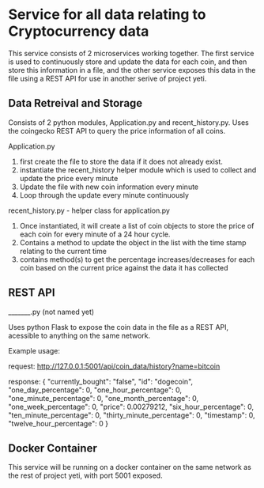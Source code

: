 # Service for all data relating to Cryptocurrency data #

This service consists of 2 microservices working together. The first service is used to continuously store and update the data for each coin, and then store this information in a file, and the other service exposes this data in the file using a REST API for use in another serive of project yeti.

## Data Retreival and Storage ##
Consists of 2 python modules, Application.py and recent_history.py. Uses the coingecko REST API to query the price information of all coins. 

Application.py 
1. first create the file to store the data if it does not already exist.
2. instantiate the recent_history helper module which is used to collect and update the price every minute 
3. Update the file with new coin information every minute
4. Loop through the update every minute continuously

recent_history.py - helper class for application.py
1. Once instantiated, it will create a list of coin objects to store the price of each coin for every minute of a 24 hour cycle.
2. Contains a method to update the object in the list with the time stamp relating to the current time
3. contains method(s) to get the percentage increases/decreases for each coin based on the current price against the data it has collected

## REST API ##
_______.py (not named yet)

Uses python Flask to expose the coin data in the file as a REST API, acessible to anything on the same network. 

Example usage:

request: http://127.0.0.1:5001/api/coin_data/history?name=bitcoin

response: 
{
  "currently_bought": "false", 
  "id": "dogecoin", 
  "one_day_percentage": 0, 
  "one_hour_percentage": 0, 
  "one_minute_percentage": 0, 
  "one_month_percentage": 0, 
  "one_week_percentage": 0, 
  "price": 0.00279212, 
  "six_hour_percentage": 0, 
  "ten_minute_percentage": 0, 
  "thirty_minute_percentage": 0, 
  "timestamp": 0, 
  "twelve_hour_percentage": 0
}

## Docker Container

This service will be running on a docker container on the same network as the rest of project yeti, with port 5001 exposed. 